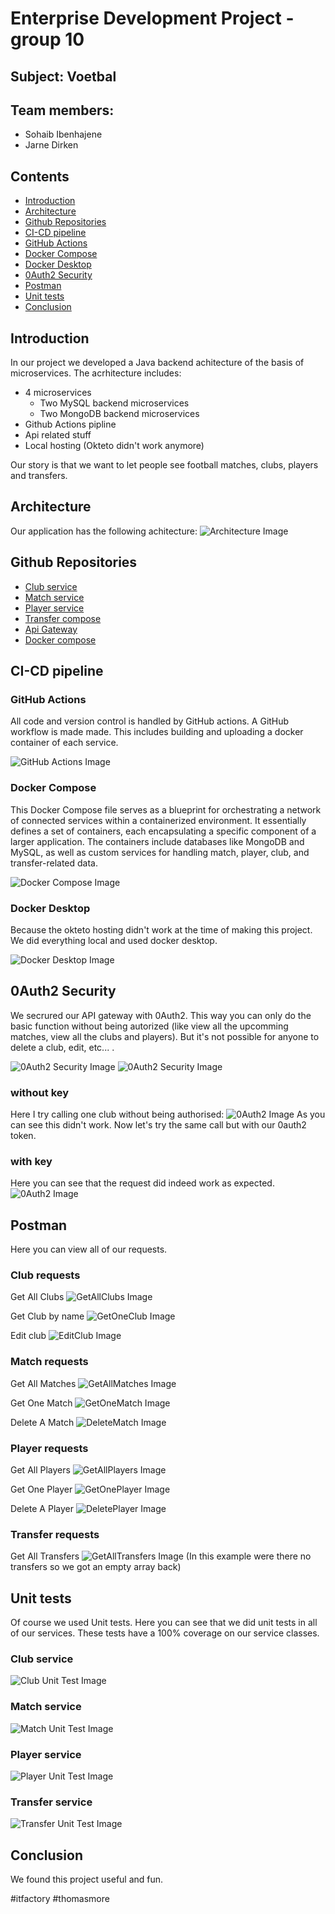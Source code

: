 # Enterprise Development Project - group 10

## Subject: Voetbal

## Team members:

- Sohaib Ibenhajene
- Jarne Dirken

## Contents

- [Introduction](#introduction)
- [Architecture](#architecture)
- [Github Repositories](#github-repositories)
- [CI-CD pipeline](#ci-cd-pipeline)
- [GitHub Actions](#github-actions)
- [Docker Compose](#docker-compose)
- [Docker Desktop](#docker-desktop)
- [0Auth2 Security](#0auth2-security)
- [Postman](#postman)
- [Unit tests](#unit-tests)
- [Conclusion](#conclusion)

## Introduction

In our project we developed a Java backend achitecture of the basis of microservices. The acrhitecture includes:

- 4 microservices
  - Two MySQL backend microservices
  - Two MongoDB backend microservices
- Github Actions pipline
- Api related stuff
- Local hosting (Okteto didn't work anymore)

Our story is that we want to let people see football matches, clubs, players and transfers.

## Architecture

Our application has the following achitecture:
![Architecture Image](https://github.com/2024-EnterpriseDevelopmentProject/blob/main/images/ArchitectureDiagram.drawio.png?raw=true)

## Github Repositories

- [Club service](https://github.com/2024-EnterpriseDevelopmentProject/tree/main/club-service)
- [Match service](https://github.com/2024-EnterpriseDevelopmentProject/tree/main/match-service)
- [Player service](https://github.com/2024-EnterpriseDevelopmentProject/tree/main/player-service)
- [Transfer compose](https://github.com/2024-EnterpriseDevelopmentProject/tree/main/transfer-service)
- [Api Gateway](https://github.com/2024-EnterpriseDevelopmentProject/tree/main/api-gateway)
- [Docker compose](https://github.com/2024-EnterpriseDevelopmentProject/tree/main/docker-compose.yml)

## CI-CD pipeline

### GitHub Actions

All code and version control is handled by GitHub actions. A GitHub workflow is made made. This includes building and uploading a docker container of each service.

![GitHub Actions Image](https://github.com/2024-EnterpriseDevelopmentProject/blob/main/images/GitHubWorkflow.png?raw=true)

### Docker Compose

This Docker Compose file serves as a blueprint for orchestrating a network of connected services within a containerized environment. It essentially defines a set of containers, each encapsulating a specific component of a larger application. The containers include databases like MongoDB and MySQL, as well as custom services for handling match, player, club, and transfer-related data.

![Docker Compose Image](https://github.com/2024-EnterpriseDevelopmentProject/blob/main/images/DockerCompose.png?raw=true)

### Docker Desktop

Because the okteto hosting didn't work at the time of making this project. We did everything local and used docker desktop.

![Docker Desktop Image](https://github.com/2024-EnterpriseDevelopmentProject/blob/main/images/DockerDesktop.png?raw=true)

## 0Auth2 Security

We secrured our API gateway with 0Auth2. This way you can only do the basic function without being autorized (like view all the upcomming matches, view all the clubs and players). But it's not possible for anyone to delete a club, edit, etc... .

![0Auth2 Security Image](https://github.com/2024-EnterpriseDevelopmentProject/blob/main/images/0AuthCode.png?raw=true)
![0Auth2 Security Image](https://github.com/2024-EnterpriseDevelopmentProject/blob/main/images/0AuthAccepted.png?raw=true)

### without key

Here I try calling one club without being authorised:
![0Auth2 Image](https://github.com/2024-EnterpriseDevelopmentProject/blob/main/images/0AuthNotAutherised.png?raw=true)
As you can see this didn't work. Now let's try the same call but with our 0auth2 token.

### with key

Here you can see that the request did indeed work as expected.
![0Auth2 Image](https://github.com/2024-EnterpriseDevelopmentProject/blob/main/images/0AuthAutherised.png?raw=true)

## Postman

Here you can view all of our requests.

### Club requests

Get All Clubs
![GetAllClubs Image](https://github.com/2024-EnterpriseDevelopmentProject/blob/main/images/GetAllClubs.png?raw=true)

Get Club by name
![GetOneClub Image](https://github.com/2024-EnterpriseDevelopmentProject/blob/main/images/GetClubByName.png?raw=true)

Edit club
![EditClub Image](https://github.com/2024-EnterpriseDevelopmentProject/blob/main/images/EditClub.png?raw=true)

### Match requests

Get All Matches
![GetAllMatches Image](https://github.com/2024-EnterpriseDevelopmentProject/blob/main/images/GetAllMatches.png?raw=true)

Get One Match
![GetOneMatch Image](https://github.com/2024-EnterpriseDevelopmentProject/blob/main/images/GetOneMatch.png?raw=true)

Delete A Match
![DeleteMatch Image](https://github.com/2024-EnterpriseDevelopmentProject/blob/main/images/DeleteMatch.png?raw=true)

### Player requests

Get All Players
![GetAllPlayers Image](https://github.com/2024-EnterpriseDevelopmentProject/blob/main/images/GetAllPlayers.png?raw=true)

Get One Player
![GetOnePlayer Image](https://github.com/2024-EnterpriseDevelopmentProject/blob/main/images/GetOnePlayer.png?raw=true)

Delete A Player
![DeletePlayer Image](https://github.com/2024-EnterpriseDevelopmentProject/blob/main/images/DeletePlayer.png?raw=true)

### Transfer requests

Get All Transfers
![GetAllTransfers Image](https://github.com/2024-EnterpriseDevelopmentProject/blob/main/images/GetAllTransfers.png?raw=true)
(In this example were there no transfers so we got an empty array back)

## Unit tests

Of course we used Unit tests. Here you can see that we did unit tests in all of our services. These tests have a 100% coverage on our service classes.

### Club service

![Club Unit Test Image](https://github.com/2024-EnterpriseDevelopmentProject/blob/main/images/ClubUnitTest.png?raw=true)

### Match service

![Match Unit Test Image](https://github.com/2024-EnterpriseDevelopmentProject/blob/main/images/MatchUnitTest.png?raw=true)

### Player service

![Player Unit Test Image](https://github.com/2024-EnterpriseDevelopmentProject/blob/main/images/PlayerUnitTest.png?raw=true)

### Transfer service

![Transfer Unit Test Image](https://github.com/2024-EnterpriseDevelopmentProject/blob/main/images/TransferUnitTest.png?raw=true)

## Conclusion

We found this project useful and fun.

#itfactory #thomasmore
